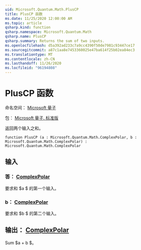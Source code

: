 ```yaml
---
uid: Microsoft.Quantum.Math.PlusCP
title: PlusCP 函数
ms.date: 11/25/2020 12:00:00 AM
ms.topic: article
qsharp.kind: function
qsharp.namespace: Microsoft.Quantum.Math
qsharp.name: PlusCP
qsharp.summary: Returns the sum of two inputs.
ms.openlocfilehash: d5a392ad233c7a9cc4390f50de7981c93447ce17
ms.sourcegitcommit: a87c1aa8e7453360025e47ba614f25b02ea84ec3
ms.translationtype: MT
ms.contentlocale: zh-CN
ms.lasthandoff: 11/26/2020
ms.locfileid: "96194808"
---
```

# <a name="pluscp-function"></a>PlusCP 函数

命名空间： [Microsoft 量子](xref:Microsoft.Quantum.Math)

包： [Microsoft 量子. 标准版](https://nuget.org/packages/Microsoft.Quantum.Standard)


返回两个输入之和。

```qsharp
function PlusCP (a : Microsoft.Quantum.Math.ComplexPolar, b : Microsoft.Quantum.Math.ComplexPolar) : Microsoft.Quantum.Math.ComplexPolar
```


## <a name="input"></a>输入

### <a name="a--complexpolar"></a>答： [ComplexPolar](xref:Microsoft.Quantum.Math.ComplexPolar)

要求和 $a $ 的第一个输入。


### <a name="b--complexpolar"></a>b： [ComplexPolar](xref:Microsoft.Quantum.Math.ComplexPolar)

要求和 $b $ 的第二个输入。



## <a name="output--complexpolar"></a>输出： [ComplexPolar](xref:Microsoft.Quantum.Math.ComplexPolar)

Sum $a + b $。